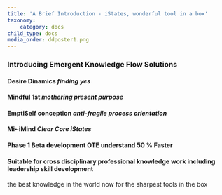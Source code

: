```yaml
---
title: 'A Brief Introduction - iStates, wonderful tool in a box'
taxonomy:
    category: docs
child_type: docs
media_order: ddposter1.png
---
```


### Introducing Emergent Knowledge Flow Solutions
#### Desire Dinamics _finding yes_
####  Mindful 1st _mothering present purpose_
#### EmptiSelf conception _anti-fragile process orientation_
#### Mi~iMind  _Clear Core iStates_

#### Phase 1 Beta development OTE understand 50 % Faster
#### Suitable for cross disciplinary professional knowledge work including leadership skill development
the best knowledge in the world now for the sharpest tools in the box
